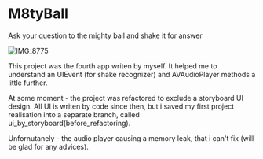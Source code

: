 # M8tyBall
Ask your question to the mighty ball and shake it for answer

![IMG_8775](https://user-images.githubusercontent.com/82824022/210391756-9b1c9390-0c64-423d-b267-8024acb384ab.PNG)

This project was the fourth app writen by myself. It helped me to understand an UIEvent (for shake recognizer) and AVAudioPlayer methods a little further.

At some moment - the project was refactored to exclude a storyboard UI design. All UI is writen by code since then, but i saved my first project realisation into a separate branch, called ui_by_storyboard(before_refactoring).

Unfornutanely - the audio player causing a memory leak, that i can't fix (will be glad for any advices).

